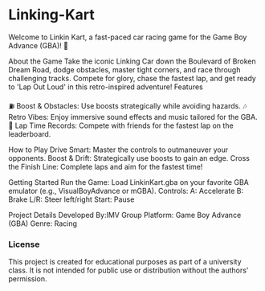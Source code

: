 # Linking-Kart
Welcome to Linkin Kart, a fast-paced car racing game for the Game Boy Advance (GBA)! 🚦 

About the Game
Take the iconic Linking Car down the Boulevard of Broken Dream Road, dodge obstacles, master tight corners, and race through challenging tracks. Compete for glory, chase the fastest lap, and get ready to 'Lap Out Loud' in this retro-inspired adventure!
Features

⛽ Boost & Obstacles: Use boosts strategically while avoiding hazards.
🎶 Retro Vibes: Enjoy immersive sound effects and music tailored for the GBA.
🏁 Lap Time Records: Compete with friends for the fastest lap on the leaderboard.

How to Play
Drive Smart: Master the controls to outmaneuver your opponents.
Boost & Drift: Strategically use boosts to gain an edge.
Cross the Finish Line: Complete laps and aim for the fastest time!

Getting Started
Run the Game: Load LinkinKart.gba on your favorite GBA emulator (e.g., VisualBoyAdvance or mGBA).
Controls:
A: Accelerate
B: Brake
L/R: Steer left/right
Start: Pause

Project Details
Developed By:IMV Group 
Platform: Game Boy Advance (GBA)
Genre: Racing

### License
This project is created for educational purposes as part of a university class. It is not intended for public use or distribution without the authors' permission.
